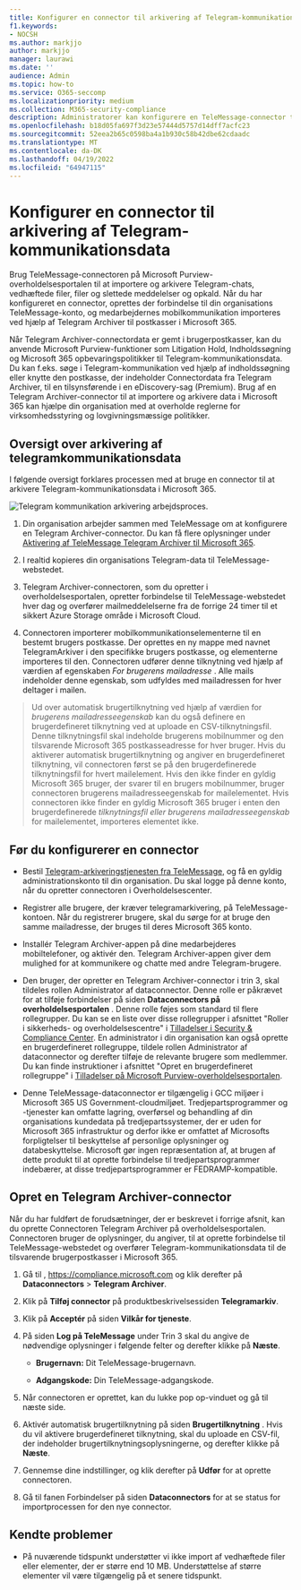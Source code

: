 ```yaml
---
title: Konfigurer en connector til arkivering af Telegram-kommunikationsdata i Microsoft 365
f1.keywords:
- NOCSH
ms.author: markjjo
author: markjjo
manager: laurawi
ms.date: ''
audience: Admin
ms.topic: how-to
ms.service: O365-seccomp
ms.localizationpriority: medium
ms.collection: M365-security-compliance
description: Administratorer kan konfigurere en TeleMessage-connector til at importere og arkivere Telegram-kommunikationsdata i Microsoft 365. Det giver dig mulighed for at arkivere data fra tredjepartsdatakilder i Microsoft 365 så du kan bruge funktioner til overholdelse af angivne standarder, f.eks. juridisk bevarelse, indholdssøgning og opbevaringspolitikker til at administrere din organisations tredjepartsdata.
ms.openlocfilehash: b18d05fa697f3d23e57444d5757d14dff7acfc23
ms.sourcegitcommit: 52eea2b65c0598ba4a1b930c58b42dbe62cdaadc
ms.translationtype: MT
ms.contentlocale: da-DK
ms.lasthandoff: 04/19/2022
ms.locfileid: "64947115"
---
```

# <a name="set-up-a-connector-to-archive-telegram-communications-data"></a>Konfigurer en connector til arkivering af Telegram-kommunikationsdata

Brug TeleMessage-connectoren på Microsoft Purview-overholdelsesportalen til at importere og arkivere Telegram-chats, vedhæftede filer, filer og slettede meddelelser og opkald. Når du har konfigureret en connector, oprettes der forbindelse til din organisations TeleMessage-konto, og medarbejdernes mobilkommunikation importeres ved hjælp af Telegram Archiver til postkasser i Microsoft 365.

Når Telegram Archiver-connectordata er gemt i brugerpostkasser, kan du anvende Microsoft Purview-funktioner som Litigation Hold, Indholdssøgning og Microsoft 365 opbevaringspolitikker til Telegram-kommunikationsdata. Du kan f.eks. søge i Telegram-kommunikation ved hjælp af indholdssøgning eller knytte den postkasse, der indeholder Connectordata fra Telegram Archiver, til en tilsynsførende i en eDiscovery-sag (Premium). Brug af en Telegram Archiver-connector til at importere og arkivere data i Microsoft 365 kan hjælpe din organisation med at overholde reglerne for virksomhedsstyring og lovgivningsmæssige politikker.

## <a name="overview-of-archiving-telegram-communications-data"></a>Oversigt over arkivering af telegramkommunikationsdata

I følgende oversigt forklares processen med at bruge en connector til at arkivere Telegram-kommunikationsdata i Microsoft 365.

![Telegram kommunikation arkivering arbejdsproces.](../media/TelegramConnectorWorkflow.png)

1. Din organisation arbejder sammen med TeleMessage om at konfigurere en Telegram Archiver-connector. Du kan få flere oplysninger under [Aktivering af TeleMessage Telegram Archiver til Microsoft 365](https://www.telemessage.com/microsoft-365-activation-for-telegram-archiver/).

2. I realtid kopieres din organisations Telegram-data til TeleMessage-webstedet.

3. Telegram Archiver-connectoren, som du opretter i overholdelsesportalen, opretter forbindelse til TeleMessage-webstedet hver dag og overfører mailmeddelelserne fra de forrige 24 timer til et sikkert Azure Storage område i Microsoft Cloud.

4. Connectoren importerer mobilkommunikationselementerne til en bestemt brugers postkasse. Der oprettes en ny mappe med navnet TelegramArkiver i den specifikke brugers postkasse, og elementerne importeres til den. Connectoren udfører denne tilknytning ved hjælp af værdien af egenskaben *For brugerens mailadresse* . Alle mails indeholder denne egenskab, som udfyldes med mailadressen for hver deltager i mailen.

> Ud over automatisk brugertilknytning ved hjælp af værdien for *brugerens mailadresseegenskab* kan du også definere en brugerdefineret tilknytning ved at uploade en CSV-tilknytningsfil. Denne tilknytningsfil skal indeholde brugerens mobilnummer og den tilsvarende Microsoft 365 postkasseadresse for hver bruger. Hvis du aktiverer automatisk brugertilknytning og angiver en brugerdefineret tilknytning, vil connectoren først se på den brugerdefinerede tilknytningsfil for hvert mailelement. Hvis den ikke finder en gyldig Microsoft 365 bruger, der svarer til en brugers mobilnummer, bruger connectoren brugerens mailadresseegenskab for mailelementet. Hvis connectoren ikke finder en gyldig Microsoft 365 bruger i enten den brugerdefinerede *tilknytningsfil eller brugerens mailadresseegenskab* for mailelementet, importeres elementet ikke.

## <a name="before-you-set-up-a-connector"></a>Før du konfigurerer en connector

- Bestil [Telegram-arkiveringstjenesten fra TeleMessage,](https://www.telemessage.com/mobile-archiver/order-mobile-archiver-for-o365/) og få en gyldig administrationskonto til din organisation. Du skal logge på denne konto, når du opretter connectoren i Overholdelsescenter.

- Registrer alle brugere, der kræver telegramarkivering, på TeleMessage-kontoen. Når du registrerer brugere, skal du sørge for at bruge den samme mailadresse, der bruges til deres Microsoft 365 konto.

- Installér Telegram Archiver-appen på dine medarbejderes mobiltelefoner, og aktivér den. Telegram Archiver-appen giver dem mulighed for at kommunikere og chatte med andre Telegram-brugere.

- Den bruger, der opretter en Telegram Archiver-connector i trin 3, skal tildeles rollen Administrator af dataconnector. Denne rolle er påkrævet for at tilføje forbindelser på siden **Dataconnectors på overholdelsesportalen** . Denne rolle føjes som standard til flere rollegrupper. Du kan se en liste over disse rollegrupper i afsnittet "Roller i sikkerheds- og overholdelsescentre" i [Tilladelser i Security & Compliance Center](../security/office-365-security/permissions-in-the-security-and-compliance-center.md#roles-in-the-security--compliance-center). En administrator i din organisation kan også oprette en brugerdefineret rollegruppe, tildele rollen Administrator af dataconnector og derefter tilføje de relevante brugere som medlemmer. Du kan finde instruktioner i afsnittet "Opret en brugerdefineret rollegruppe" i [Tilladelser på Microsoft Purview-overholdelsesportalen](microsoft-365-compliance-center-permissions.md#create-a-custom-role-group).

- Denne TeleMessage-dataconnector er tilgængelig i GCC miljøer i Microsoft 365 US Government-cloudmiljøet. Tredjepartsprogrammer og -tjenester kan omfatte lagring, overførsel og behandling af din organisations kundedata på tredjepartssystemer, der er uden for Microsoft 365 infrastruktur og derfor ikke er omfattet af Microsofts forpligtelser til beskyttelse af personlige oplysninger og databeskyttelse. Microsoft gør ingen repræsentation af, at brugen af dette produkt til at oprette forbindelse til tredjepartsprogrammer indebærer, at disse tredjepartsprogrammer er FEDRAMP-kompatible.

## <a name="create-a-telegram-archiver-connector"></a>Opret en Telegram Archiver-connector

Når du har fuldført de forudsætninger, der er beskrevet i forrige afsnit, kan du oprette Connectoren Telegram Archiver på overholdelsesportalen. Connectoren bruger de oplysninger, du angiver, til at oprette forbindelse til TeleMessage-webstedet og overfører Telegram-kommunikationsdata til de tilsvarende brugerpostkasser i Microsoft 365.

1. Gå til , <https://compliance.microsoft.com> og klik derefter på **Dataconnectors** > **Telegram Archiver**.

2. Klik på **Tilføj connector** på produktbeskrivelsessiden **Telegramarkiv**.

3. Klik på **Acceptér** på siden **Vilkår for tjeneste**.

4. På siden **Log på TeleMessage** under Trin 3 skal du angive de nødvendige oplysninger i følgende felter og derefter klikke på **Næste**.

    - **Brugernavn:** Dit TeleMessage-brugernavn.

    - **Adgangskode:** Din TeleMessage-adgangskode.

5. Når connectoren er oprettet, kan du lukke pop op-vinduet og gå til næste side.

6. Aktivér automatisk brugertilknytning på siden **Brugertilknytning** . Hvis du vil aktivere brugerdefineret tilknytning, skal du uploade en CSV-fil, der indeholder brugertilknytningsoplysningerne, og derefter klikke på **Næste**.

7. Gennemse dine indstillinger, og klik derefter på **Udfør** for at oprette connectoren.

8. Gå til fanen Forbindelser på siden **Dataconnectors** for at se status for importprocessen for den nye connector.

## <a name="known-issues"></a>Kendte problemer

- På nuværende tidspunkt understøtter vi ikke import af vedhæftede filer eller elementer, der er større end 10 MB. Understøttelse af større elementer vil være tilgængelig på et senere tidspunkt.
